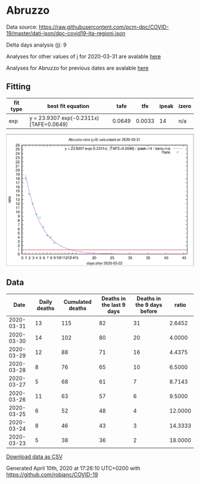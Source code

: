 # Abruzzo

Data source: https://raw.githubusercontent.com/pcm-dpc/COVID-19/master/dati-json/dpc-covid19-ita-regioni.json

Delta days analysis (j): 9

Analyses for other values of j for 2020-03-31 are avalable [here](../README.md)

Analyses for Abruzzo for previous dates are avalable [here](../../README.md)

## Fitting 
|fit type|best fit equation|tafe|tfe|ipeak|izero|
|-------|-----|--------|------|---|---|
|exp|y = 23.9307 exp(-0.2311x)  [TAFE=0.0649]|0.0649|0.0033|14|n/a|

![Plot](COVID-19_abruzzo_j9_2020-03-31.png)

## Data
|Date|Daily deaths|Cumulated deaths|Deaths in the last 9 days|Deaths in the 9 days before|ratio|
|----|----------|-----------|-------|--------------------|-----|
|2020-03-31|13|115|82|31|2.6452|
|2020-03-30|14|102|80|20|4.0000|
|2020-03-29|12|88|71|16|4.4375|
|2020-03-28|8|76|65|10|6.5000|
|2020-03-27|5|68|61|7|8.7143|
|2020-03-26|11|63|57|6|9.5000|
|2020-03-25|6|52|48|4|12.0000|
|2020-03-24|8|46|43|3|14.3333|
|2020-03-23|5|38|36|2|18.0000|

[Download data as CSV](COVID-19_abruzzo_j9_2020-03-31.csv)

Generated April 10th, 2020 at 17:26:10 UTC+0200 with https://github.com/robianc/COVID-19
